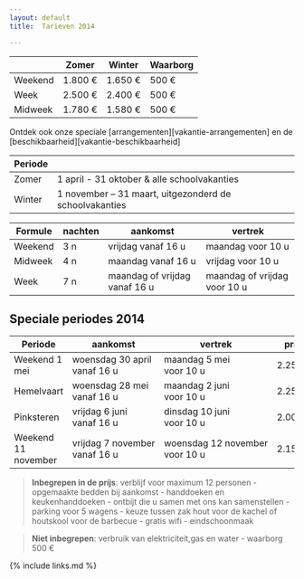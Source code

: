```yaml
---
layout: default
title:  Tarieven 2014

---
```


|&nbsp;  | Zomer           | Winter          | Waarborg 
|--------|-----------------|-----------------|-------------
|Weekend | 1.800&nbsp;€ | 1.650&nbsp;€ | 500&nbsp;€ 
|Week    | 2.500&nbsp;€ | 2.400&nbsp;€ | 500&nbsp;€ 
|Midweek | 1.780&nbsp;€ | 1.580&nbsp;€ | 500&nbsp;€ 

Ontdek ook onze speciale [arrangementen][vakantie-arrangementen] en de [beschikbaarheid][vakantie-beschikbaarheid]


|Periode ||
|------- |-------------
|Zomer   |  1 april - 31 oktober  & alle schoolvakanties            
|Winter  |  1 november – 31 maart, uitgezonderd de schoolvakanties 

|Formule | nachten | aankomst                      | vertrek
|--------|---------|-------------------------------|-----------------------------------
|Weekend | 3 n     | vrijdag vanaf&nbsp;16&nbsp;u            | maandag voor&nbsp;10&nbsp;u
|Midweek | 4 n     | maandag vanaf&nbsp;16&nbsp;u            | vrijdag voor&nbsp;10&nbsp;u
|Week    | 7 n     | maandag of vrijdag vanaf&nbsp;16&nbsp;u | maandag of vrijdag voor&nbsp;10&nbsp;u


## Speciale periodes 2014

|Periode             | aankomst                         | vertrek                           | prijs           | nachten
|--------------------|----------------------------------|-----------------------------------|-----------------|-----------
|Weekend 1 mei       | woensdag&nbsp;30&nbsp;april vanaf&nbsp;16&nbsp;u  | maandag&nbsp;5&nbsp;mei voor&nbsp;10&nbsp;u        | 2.250&nbsp;€ | 5 n
|Hemelvaart          | woensdag&nbsp;28&nbsp;mei vanaf&nbsp;16&nbsp;u    | maandag&nbsp;2&nbsp;juni voor&nbsp;10&nbsp;u       | 2.250&nbsp;€ | 5 n
|Pinksteren          | vrijdag&nbsp;6&nbsp;juni vanaf&nbsp;16&nbsp;u     | dinsdag&nbsp;10&nbsp;juni voor&nbsp;10&nbsp;u      | 2.000&nbsp;€ | 4 n
|Weekend 11 november | vrijdag&nbsp;7&nbsp;november vanaf&nbsp;16&nbsp;u | woensdag&nbsp;12&nbsp;november voor&nbsp;10&nbsp;u | 2.150&nbsp;€ | 5 n



> **Inbegrepen in de prijs**: verblijf voor maximum 12 personen - opgemaakte bedden bij aankomst - handdoeken en keukenhanddoeken - ontbijt die u samen met ons kan samenstellen - parking voor 5 wagens - keuze tussen zak hout voor de kachel of houtskool voor de barbecue - gratis wifi - eindschoonmaak

> **Niet inbegrepen**: verbruik van elektriciteit,gas en water - waarborg 500&nbsp;€

{% include links.md %}
